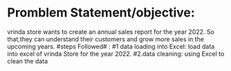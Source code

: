 
# Promblem Statement/objective:
vrinda store wants to create an annual sales report for the year 2022. So that,they can understand their customers and grow more sales in the upcoming years.
#steps Followed# :
#1 data loading into Excel:
load data into excel of vrinda Store for the year 2022.
#2.data cleaning:
using Excel to clean the data

